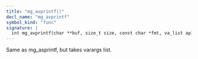 ```yaml
---
title: "mg_avprintf()"
decl_name: "mg_avprintf"
symbol_kind: "func"
signature: |
  int mg_avprintf(char **buf, size_t size, const char *fmt, va_list ap);
---
```


Same as mg_asprintf, but takes varargs list. 

